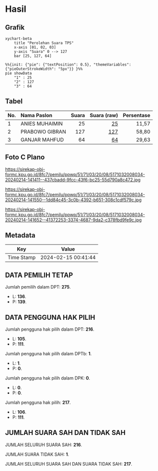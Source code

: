 # Hasil

## Grafik

```mermaid
xychart-beta
    title "Perolehan Suara TPS"
    x-axis [01, 02, 03]
    y-axis "Suara" 0 --> 127
    bar [25, 127, 64]
```

```mermaid
%%{init: {"pie": {"textPosition": 0.5}, "themeVariables": {"pieOuterStrokeWidth": "5px"}} }%%
pie showData
    "1" : 25
    "2" : 127
    "3" : 64
```

## Tabel

| No. | Nama Paslon    | Suara | Suara (raw) | Persentase |
|:--- |:-------------- | -----:| -----------:| ----------:|
| 1   | ANIES MUHAIMIN | 25    | [25][p-1]   | 11,57      |
| 2   | PRABOWO GIBRAN | 127   | [127][p-2]  | 58,80      |
| 3   | GANJAR MAHFUD  | 64    | [64][p-3]   | 29,63      |


[p-1]: https://github.com/gigit-pemilu/pemilu-2024-51-bali/blob/main/pilpres/hitung-suara/sub/51-bali/sub/71-kota-denpasar/sub/03-denpasar-barat/sub/2008-tegal-harum/sub/034-tps/sub/paslon-1.txt
[p-2]: https://github.com/gigit-pemilu/pemilu-2024-51-bali/blob/main/pilpres/hitung-suara/sub/51-bali/sub/71-kota-denpasar/sub/03-denpasar-barat/sub/2008-tegal-harum/sub/034-tps/sub/paslon-2.txt
[p-3]: https://github.com/gigit-pemilu/pemilu-2024-51-bali/blob/main/pilpres/hitung-suara/sub/51-bali/sub/71-kota-denpasar/sub/03-denpasar-barat/sub/2008-tegal-harum/sub/034-tps/sub/paslon-3.txt

## Foto C Plano

https://sirekap-obj-formc.kpu.go.id/8fc7/pemilu/ppwp/51/71/03/20/08/5171032008034-20240214-141411--437cbadd-9fcc-43f6-bc25-55d790a8c472.jpg

https://sirekap-obj-formc.kpu.go.id/8fc7/pemilu/ppwp/51/71/03/20/08/5171032008034-20240214-141550--1dd84c45-3c0b-4392-b651-308c1cdf579c.jpg

https://sirekap-obj-formc.kpu.go.id/8fc7/pemilu/ppwp/51/71/03/20/08/5171032008034-20240214-141652--41372253-3374-4687-9da2-c378fbd9fe9c.jpg


## Metadata

| Key        | Value               |
| ---------- | ------------------- |
| Time Stamp | 2024-02-15 00:41:44 |


## DATA PEMILIH TETAP

Jumlah pemilih dalam DPT: **275**.
 * L: **136**.
 * P: **139**.

## DATA PENGGUNA HAK PILIH

Jumlah pengguna hak pilih dalam DPT: **216**.
 * L: **105**.
 * P: **111**.

Jumlah pengguna hak pilih dalam DPTb: **1**.
 * L: **1**.
 * P: **0**.

Jumlah pengguna hak pilih dalam DPK: **0**.
 * L: **0**.
 * P: **0**.

Jumlah pengguna hak pilih: **217**.
 * L: **106**.
 * P: **111**.

## JUMLAH SUARA SAH DAN TIDAK SAH

JUMLAH SELURUH SUARA SAH: **216**.

JUMLAH SUARA TIDAK SAH: **1**.

JUMLAH SELURUH SUARA SAH DAN SUARA TIDAK SAH: **217**.


